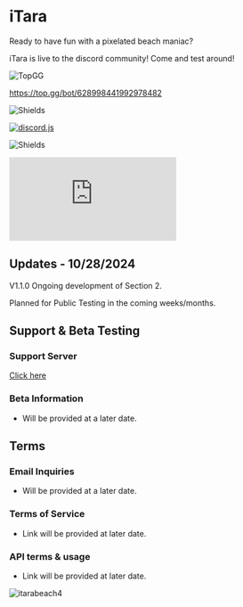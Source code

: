 # iTara
Ready to have fun with a pixelated beach maniac?

iTara is live to the discord community! Come and test around!

![TopGG](https://top.gg/api/widget/628998441992978482.svg)

https://top.gg/bot/628998441992978482

![Shields](https://img.shields.io/badge/itara-pixel_mania-pink)

[![discord.js](https://img.shields.io/badge/Discord%20API%20%3C3-7289da)](https://discord.com/api)

![Shields](https://img.shields.io/badge/made_with-javascript-yellow?logo=javascript)

[![discord.js](https://img.shields.io/npm/v/discord.js)](https://www.npmjs.com/package/discord.js)
## Updates - 10/28/2024
V1.1.0
Ongoing development of Section 2.

Planned for Public Testing in the coming weeks/months.

## Support & Beta Testing
### Support Server
[Click here](https://discord.gg/5MsZY6uSu8)
###  Beta Information
- Will be provided at a later date.
## Terms
### Email Inquiries
- Will be provided at a later date.
### Terms of Service
- Link will be provided at later date.
### API terms & usage
- Link will be provided at later date.

![itarabeach4](https://github.com/user-attachments/assets/307ff7f3-c390-435b-bfb1-10bd61c8eea6)


